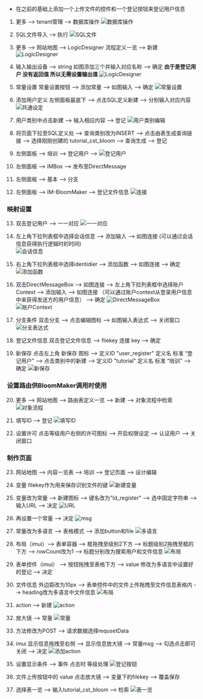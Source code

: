 - 在之前的基础上添加一个上传文件的控件和一个登记按钮来登记用户信息

1. 更多 --> tenant管理 --> 数据库操作 
![数据库操作](pictures/da5596fd5a9b279b4a192c96d73ca75.png) 

2. SQL文件导入 --> 执行 
![SQL文件](pictures/b538bb25f334a1639e47ad4392fb416.png) 

3. 更多 --> 网站地图 --> LogicDesigner 流程定义一览 --> 新建
![LogicDesigner](pictures/421d52f6f10f39fcf60f47c0bf5b11b.png) 

4. 输入输出设备 --> string 如图添加三个并输入对应名称 --> 确定
**由于是登记用户 没有返回值 所以无需设置输出值**
![LogicDesigner](pictures/43e5c4f85e8f322e8a13d88d107f051.png) 

5. 常量设置 
常量设置按钮 --> 添加常量 --> 如图输入 --> 确定 
![常量设置](pictures/3c179b55100d79d55ce58e8ec4408da.png)

6. 添加用户定义
左侧面板最底下 --> 点击SQL定义新建 --> 分别输入对应内容 
![共通设定](pictures/2dea8679d31b9bd2e2b0447715f0bc1.png)

7. 用户类别中点击新建 --> 输入相应内容 --> 登记
![用户类别编辑](pictures/bf40e3a2ca1e14d107961d30ff888c2.png)

8. 将页面下拉至SQL定义处 --> 查询类别改为INSERT --> 点击由表生成查询链接 --> 选择刚刚创建的 tutorial_cst_bloom --> 查询生成 --> 登记

9. 左侧面板 --> 培训 --> 登记用户 -->
![登记用户](pictures/fafb7d6fd5c92a7777285284d0b8ffe.png) 

10. 左侧面板 --> IMBox --> 发布至DirectMessage 
11. 左侧面板 --> 基本 --> 分支
12.  左侧面板 --> IM-BloomMaker --> 登记文件信息
![连接](pictures/3028169590eccdadd08fc9115880980.png) 

### 映射设置
13. 双击登记用户 --> 一一对应 
![一一对应](pictures/6e957f1b830ccd2329e2099e23acb78.png) 

14. 左上角下拉列表框中选择会话信息 --> 添加输入 --> 如图连接 (可以通过会话信息获得执行逻辑时的时间)  
![会话信息](pictures/b9e5866c721e41a09e163714071eef1.png) 

15. 右上角下拉列表框中选择identidier --> 添加函数 --> 如图连接 --> 确定
![添加函数](pictures/42310259ae28e40b2f0ee14301f1569.png) 

16. 双击DirectMessageBox --> 如图连接 --> 左上角下拉列表框中选择账户Context --> 添加输入 --> 如图连接 （可以通过账户context从登录用户信息中来获得发送方的用户信息） --> 确定
![DirectMessageBox](pictures/1f450d69b1ec069e104537ddedf4f5f.png) 
![账户Context](pictures/6a8c30475490aa80efc8ba44df7e498.png) 

17. 分支条件
双击分支 --> 点击编辑图标 -->  如图输入表达式 --> 关闭窗口
![分支表达式](pictures/262fa44bd953c1a48c805c4bf4557ab.png) 

18. 登记文件信息
双击登记文件信息 --> fliekey 连接 key --> 确定

19. 新保存
点击左上角 新保存 图标 --> 定义ID "user_register" 定义名 标准 “登记用户” --> 点击类别中的新建 --> 定义ID "tutorial" 定义名 标准 “培训” -->  确定
![新保存](pictures/0f89119ddbd4cbdb52f58f842bb1b87.png) 

### 设置路由供BloomMaker调用时使用
20. 更多 --> 网站地图 --> 路由表定义一览 --> 新建 --> 对象流程中检索 
![对象流程](pictures/9b2f73a1569aa1d6abe0f6537dbff87.png) 

21. 填写ID --> 登记
![填写ID](pictures/1de69d70fb45d7795e84a90b9d4b518.png) 

22. 设置许可
点击等级用户右侧的许可图标 --> 开启权限设定 --> 认证用户 --> 关闭窗口

### 制作页面
23. 网站地图 --> 内容一览表 --> 培训 --> 登记页面 --> 设计编辑 

24. 变量  filekey作为用来保存识别文件的键
![新建变量](pictures/3b9c8f5bcd5543a3d44296bd1bfdf08.png) 

25. 变量改为常量 --> 新建图标 --> 键名改为"Id_register" --> 选中固定字符串 --> 输入URL --> 决定
![URL](pictures/05a43c5464ce5e4647abd27e4d32161.png) 

26. 再设置一个常量 --> 决定
![msg](pictures/6e706574b6a51c588141ef9ccb956b5.png) 

27. 常量改为多语言 -->  表格模式 --> 添加button和file
![多语言](pictures/51a266ee87c658dd8c6fd69c8f06be0.png) 

28. 布局（imui）--> 表单容器 --> 框拖拽至级别2下方 --> 标题级别2拖拽至框的下方 --> rowCount改为1 --> 标题分别改为搜索用户和文件信息
![布局](pictures/9db0ee87f1caf5bd839786e21fc8b47.png) 

29. 表单控件（imui） --> 按钮拖拽至表格下方 --> value 修改为多语言中设置好的登记 --> 决定

30. 文件信息 外边距改为10px --> 表单控件中的文件上传拖拽至文件信息表格内 --> heading改为多语言中文件信息
![布局](pictures/b02ddc2c57adb661c6822136c88c79f.png) 

31. action --> 新建 
![action](pictures/d129be8037c27962ce33533f3b0d7e2.png) 

32. 放大镜 --> 常量
![常量](pictures/87aca9b3e412da569d8dc4a4ccd6c98.png) 

33. 方法修改为POST --> 请求数据选择requsetData

34. imui 显示信息拖拽至右侧 --> 显示信息放大镜 --> 常量msg --> 勾选点击即可关闭 --> 决定
![添加action](pictures/4c964d4f9092f729c335328c0dcde2a.png) 

35. 设置显示条件 --> 事件 点击时 等级处理 
![登记按钮](pictures/3efefaa88c404e7837fe5dcccdcb375.png) 

36. 文件上传按钮中的 value 点击放大镜 --> 变量下的filekey --> 覆盖保存 

37. 选择表一览 --> 输入tutorial_cst_bloom --> 检索 
![表一览](pictures/11df878bc65e1ad0098957fa07ae329.png) 

